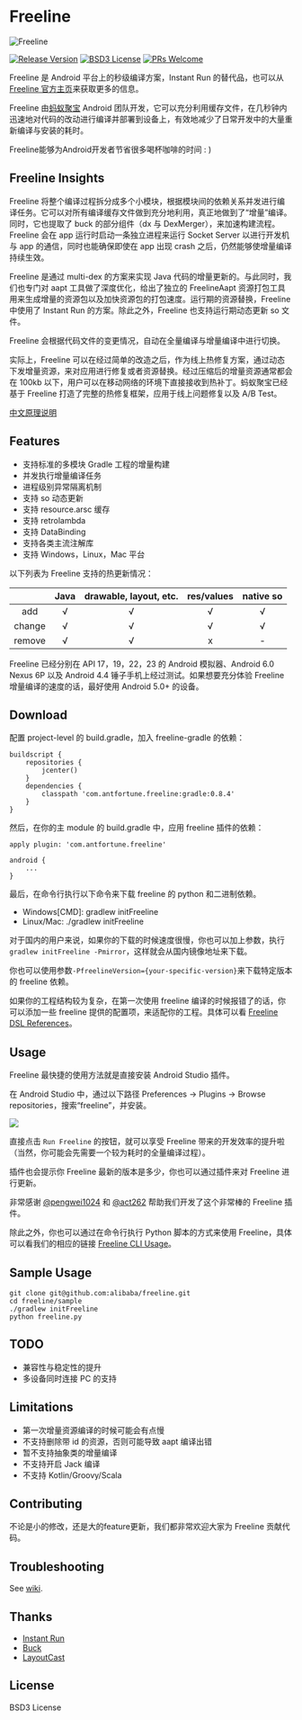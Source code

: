# Freeline

![Freeline](http://ww4.sinaimg.cn/large/006tNc79gw1f6ooza8pkuj30h804gjrk.jpg)

[![Release Version](https://img.shields.io/badge/release-0.8.4-red.svg)](https://github.com/alibaba/freeline/releases) [![BSD3 License](https://img.shields.io/badge/license-BSD3-blue.svg)](https://github.com/alibaba/freeline/blob/master/LICENSE) [![PRs Welcome](https://img.shields.io/badge/PRs-welcome-brightgreen.svg)](https://github.com/alibaba/freeline/pulls)

Freeline 是 Android 平台上的秒级编译方案，Instant Run 的替代品，也可以从 [Freeline 官方主页](https://www.freelinebuild.com/)来获取更多的信息。

Freeline 由[蚂蚁聚宝](https://www.antfortune.com/) Android 团队开发，它可以充分利用缓存文件，在几秒钟内迅速地对代码的改动进行编译并部署到设备上，有效地减少了日常开发中的大量重新编译与安装的耗时。

Freeline能够为Android开发者节省很多喝杯咖啡的时间 : )

## Freeline Insights
Freeline 将整个编译过程拆分成多个小模块，根据模块间的依赖关系并发进行编译任务。它可以对所有编译缓存文件做到充分地利用，真正地做到了“增量”编译。同时，它也提取了 buck 的部分组件（dx 与 DexMerger），来加速构建流程。Freeline 会在 app 运行时启动一条独立进程来运行 Socket Server 以进行开发机与 app 的通信，同时也能确保即使在 app 出现 crash 之后，仍然能够使增量编译持续生效。

Freeline 是通过 multi-dex 的方案来实现 Java 代码的增量更新的。与此同时，我们也专门对 aapt 工具做了深度优化，给出了独立的 FreelineAapt 资源打包工具用来生成增量的资源包以及加快资源包的打包速度。运行期的资源替换，Freeline 中使用了 Instant Run 的方案。除此之外，Freeline 也支持运行期动态更新 so 文件。

Freeline 会根据代码文件的变更情况，自动在全量编译与增量编译中进行切换。

实际上，Freeline 可以在经过简单的改造之后，作为线上热修复方案，通过动态下发增量资源，来对应用进行修复或者资源替换。经过压缩后的增量资源通常都会在 100kb 以下，用户可以在移动网络的环境下直接接收到热补丁。蚂蚁聚宝已经基于 Freeline 打造了完整的热修复框架，应用于线上问题修复以及 A/B Test。

[中文原理说明](https://yq.aliyun.com/articles/59122?spm=5176.8091938.0.0.1Bw3mU)

## Features
- 支持标准的多模块 Gradle 工程的增量构建
- 并发执行增量编译任务
- 进程级别异常隔离机制
- 支持 so 动态更新
- 支持 resource.arsc 缓存
- 支持 retrolambda
- 支持 DataBinding
- 支持各类主流注解库
- 支持 Windows，Linux，Mac 平台

以下列表为 Freeline 支持的热更新情况：

|| Java | drawable, layout, etc. | res/values | native so|
|:-----:|:----:|:----:|:----:|:----:|
| add    | √    | √    |√ |   √   |     
| change    | √    |  √   |√ |   √   | 
| remove   | √    |   √  |x|   -   | 

Freeline 已经分别在 API 17，19，22，23 的 Android 模拟器、Android 6.0 Nexus 6P 以及 Android 4.4 锤子手机上经过测试。如果想要充分体验 Freeline 增量编译的速度的话，最好使用 Android 5.0+ 的设备。

## Download
配置 project-level 的 build.gradle，加入 freeline-gradle 的依赖：

````Gradle
buildscript {
    repositories {
        jcenter()
    }
    dependencies {
        classpath 'com.antfortune.freeline:gradle:0.8.4'
    }
}
````
然后，在你的主 module 的 build.gradle 中，应用 freeline 插件的依赖：

````Gradle
apply plugin: 'com.antfortune.freeline'

android {
    ...
}
````

最后，在命令行执行以下命令来下载 freeline 的 python 和二进制依赖。

- Windows[CMD]: gradlew initFreeline
- Linux/Mac: ./gradlew initFreeline

对于国内的用户来说，如果你的下载的时候速度很慢，你也可以加上参数，执行`gradlew initFreeline -Pmirror`，这样就会从国内镜像地址来下载。

你也可以使用参数`-PfreelineVersion={your-specific-version}`来下载特定版本的 freeline 依赖。

如果你的工程结构较为复杂，在第一次使用 freeline 编译的时候报错了的话，你可以添加一些 freeline 提供的配置项，来适配你的工程。具体可以看 [Freeline DSL References](https://github.com/alibaba/freeline/wiki/Freeline-DSL-References)。

## Usage
Freeline 最快捷的使用方法就是直接安装 Android Studio 插件。

在 Android Studio 中，通过以下路径 Preferences → Plugins → Browse repositories，搜索“freeline”，并安装。

![](http://ww4.sinaimg.cn/large/65e4f1e6gw1f82eknaeudj20tk01omxe.jpg)

直接点击 `Run Freeline` 的按钮，就可以享受 Freeline 带来的开发效率的提升啦（当然，你可能会先需要一个较为耗时的全量编译过程）。

插件也会提示你 Freeline 最新的版本是多少，你也可以通过插件来对 Freeline 进行更新。

非常感谢 [@pengwei1024](https://github.com/pengwei1024) 和 [@act262](https://github.com/act262) 帮助我们开发了这个非常棒的 Freeline 插件。

除此之外，你也可以通过在命令行执行 Python 脚本的方式来使用 Freeline，具体可以看我们的相应的链接 [Freeline CLI Usage](https://github.com/alibaba/freeline/wiki/Freeline-CLI-Usage)。

## Sample Usage
````
git clone git@github.com:alibaba/freeline.git
cd freeline/sample
./gradlew initFreeline
python freeline.py
````

## TODO
- 兼容性与稳定性的提升
- 多设备同时连接 PC 的支持

## Limitations
- 第一次增量资源编译的时候可能会有点慢
- 不支持删除带 id 的资源，否则可能导致 aapt 编译出错
- 暂不支持抽象类的增量编译
- 不支持开启 Jack 编译
- 不支持 Kotlin/Groovy/Scala

## Contributing
不论是小的修改，还是大的feature更新，我们都非常欢迎大家为 Freeline 贡献代码。

## Troubleshooting
See [wiki](https://github.com/alibaba/freeline/wiki/%E5%B8%B8%E8%A7%81%E9%97%AE%E9%A2%98).

## Thanks
- [Instant Run](https://developer.android.com/studio/run/index.html#instant-run)
- [Buck](https://github.com/facebook/buck)
- [LayoutCast](https://github.com/mmin18/LayoutCast)

## License
BSD3 License
